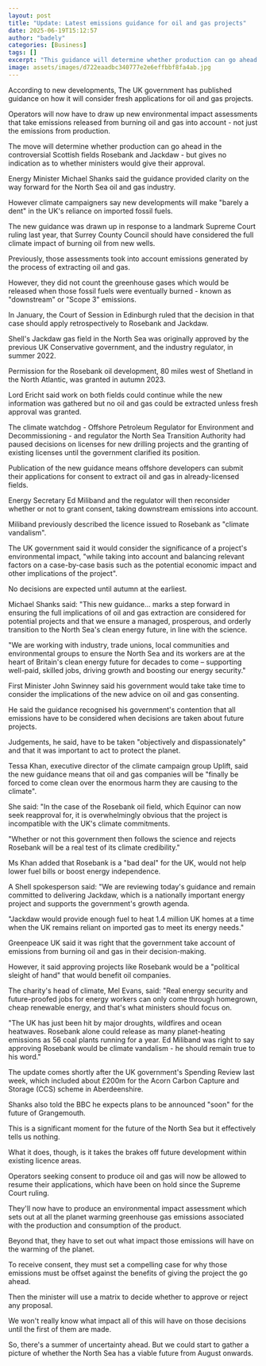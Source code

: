 ```yaml
---
layout: post
title: "Update: Latest emissions guidance for oil and gas projects"
date: 2025-06-19T15:12:57
author: "badely"
categories: [Business]
tags: []
excerpt: "This guidance will determine whether production can go ahead in the controversial Scottish fields, Rosebank and Jackdaw."
image: assets/images/d722eaadbc340777e2e6effbbf8fa4ab.jpg
---
```


According to new developments, The UK government has published guidance on how it will consider fresh applications for oil and gas projects.

Operators will now have to draw up new environmental impact assessments that take emissions released from burning oil and gas into account - not just the emissions from production.

The move will determine whether production can go ahead in the controversial Scottish fields Rosebank and Jackdaw - but gives no indication as to whether ministers would give their approval.

Energy Minister Michael Shanks said the guidance provided clarity on the way forward for the North Sea oil and gas industry.

However climate campaigners say new developments will make "barely a dent" in the UK's reliance on imported fossil fuels.

The new guidance was drawn up in response to a landmark Supreme Court ruling last year, that Surrey County Council should have considered the full climate impact of burning oil from new wells.

Previously, those assessments took into account emissions generated by the process of extracting oil and gas. 

However, they did not count the greenhouse gases which would be released when those fossil fuels were eventually burned - known as "downstream" or "Scope 3" emissions.

In January, the Court of Session in Edinburgh ruled that the decision in that case should apply retrospectively to Rosebank and Jackdaw.

Shell's Jackdaw gas field in the North Sea was originally approved by the previous UK Conservative government, and the industry regulator, in summer 2022.

Permission for the Rosebank oil development, 80 miles west of Shetland in the North Atlantic, was granted in autumn 2023.

Lord Ericht said work on both fields could continue while the new information was gathered but no oil and gas could be extracted unless fresh approval was granted.

The climate watchdog - Offshore Petroleum Regulator for Environment and Decommissioning - and regulator the North Sea Transition Authority had paused decisions on licenses for new drilling projects and the granting of existing licenses until the government clarified its position.

Publication of the new guidance means offshore developers can submit their applications for consent to extract oil and gas in already-licensed fields.

Energy Secretary Ed Miliband and the regulator will then reconsider whether or not to grant consent, taking downstream emissions into account.

Miliband previously described the licence issued to Rosebank as "climate vandalism".

The UK government said it would consider the significance of a project's environmental impact, "while taking into account and balancing relevant factors on a case-by-case basis such as the potential economic impact and other implications of the project".

No decisions are expected until autumn at the earliest.

Michael Shanks said: "This new guidance... marks a step forward in ensuring the full implications of oil and gas extraction are considered for potential projects and that we ensure a managed, prosperous, and orderly transition to the North Sea's clean energy future, in line with the science.

"We are working with industry, trade unions, local communities and environmental groups to ensure the North Sea and its workers are at the heart of Britain's clean energy future for decades to come – supporting well-paid, skilled jobs, driving growth and boosting our energy security."

First Minister John Swinney said his government would take take time to consider the implications of the new advice on oil and gas consenting. 

He said the guidance recognised his government's contention that all emissions have to be considered when decisions are taken about future projects.

Judgements, he said, have to be taken "objectively and dispassionately" and that it was important to act to protect the planet.

Tessa Khan, executive director of the climate campaign group Uplift, said the new guidance means that oil and gas companies will be "finally be forced to come clean over the enormous harm they are causing to the climate".

She said: "In the case of the Rosebank oil field, which Equinor can now seek reapproval for, it is overwhelmingly obvious that the project is incompatible with the UK's climate commitments. 

"Whether or not this government then follows the science and rejects Rosebank will be a real test of its climate credibility."

Ms Khan added that Rosebank is a "bad deal" for the UK, would not help lower fuel bills or boost energy independence.

A Shell spokesperson said: "We are reviewing today's guidance and remain committed to delivering Jackdaw, which is a nationally important energy project and supports the government's growth agenda.

"Jackdaw would provide enough fuel to heat 1.4 million UK homes at a time when the UK remains reliant on imported gas to meet its energy needs."

Greenpeace UK said it was right that the government take account of emissions from burning oil and gas in their decision-making.

However, it said approving projects like Rosebank would be a "political sleight of hand" that would benefit oil companies.

The charity's head of climate, Mel Evans, said: "Real energy security and future-proofed jobs for energy workers can only come through homegrown, cheap renewable energy, and that's what ministers should focus on.

"The UK has just been hit by major droughts, wildfires and ocean heatwaves. Rosebank alone could release as many planet-heating emissions as 56 coal plants running for a year. Ed Miliband was right to say approving Rosebank would be climate vandalism - he should remain true to his word."

The update comes shortly after the UK government's Spending Review last week, which included about £200m for the Acorn Carbon Capture and Storage (CCS) scheme in Aberdeenshire.

Shanks also told the BBC he expects plans to be announced "soon" for the future of Grangemouth.

This is a significant moment for the future of the North Sea but it effectively tells us nothing.

What it does, though, is it takes the brakes off future development within existing licence areas.

Operators seeking consent to produce oil and gas will now be allowed to resume their applications, which have been on hold since the Supreme Court ruling.

They'll now have to produce an environmental impact assessment which sets out at all the planet warming greenhouse gas emissions associated with the production and consumption of the product.

Beyond that, they have to set out what impact those emissions will have on the warming of the planet.

To receive consent, they must set a compelling case for why those emissions must be offset against the benefits of giving the project the go ahead.

Then the minister will use a matrix to decide whether to approve or reject any proposal.

We won't really know what impact all of this will have on those decisions until the first of them are made.

So, there's a summer of uncertainty ahead. But we could start to gather a picture of whether the North Sea has a viable future from August onwards.

